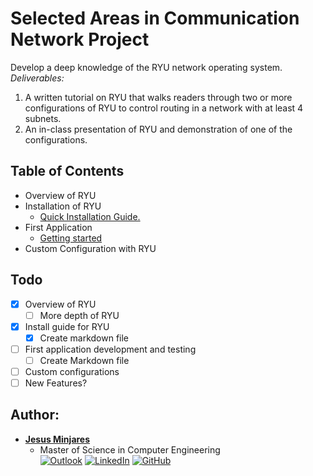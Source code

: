# Selected Areas in Communication Network Project

Develop a deep knowledge of the RYU network operating system.
*Deliverables:*
1. A written tutorial on RYU that walks readers through two or more configurations of RYU to control routing in a network with at least 4 subnets.
2. An in-class presentation of RYU and demonstration of one of the configurations.

## **Table of Contents**
* Overview of RYU
* Installation of RYU
  * [Quick Installation Guide.](https://github.com/jminjares4/Selected-Areas-in-Networks/tree/main/Final-Project/ryu_install)
* First Application
  * [Getting started](https://github.com/jminjares4/Selected-Areas-in-Networks/tree/main/Final-Project/First_App)
* Custom Configuration with RYU

## Todo
- [x] Overview of RYU
  - [ ] More depth of RYU
- [x] Install guide for RYU
  - [x] Create markdown file
- [ ] First application development and testing
  - [ ] Create Markdown file
- [ ] Custom configurations
- [ ] New Features?
## **Author:**
* [**Jesus Minjares**](https://github.com/jminjares4)<br>
  * Master of Science in Computer Engineering<br>
[![Outlook](https://img.shields.io/badge/Microsoft_Outlook-0078D4?style=for-the-badge&logo=microsoft-outlook&logoColor=white&style=flat)](mailto:jminjares4@miners.utep.edu) 
[![LinkedIn](https://img.shields.io/badge/LinkedIn-0077B5?style=for-the-badge&logo=linkedin&logoColor=white&style=flat)](https://www.linkedin.com/in/jesus-minjares-157a21195/) [![GitHub](https://img.shields.io/badge/GitHub-100000?style=for-the-badge&logo=github&logoColor=white&style=flat)](https://github.com/jminjares4)